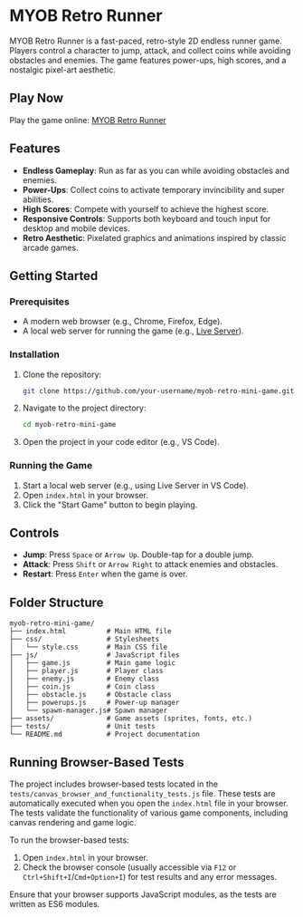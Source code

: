 # MYOB Retro Runner

MYOB Retro Runner is a fast-paced, retro-style 2D endless runner game. Players control a character to jump, attack, and collect coins while avoiding obstacles and enemies. The game features power-ups, high scores, and a nostalgic pixel-art aesthetic.

## Play Now
Play the game online: [MYOB Retro Runner](https://clovismyob.github.io/myob-retro-mini-game/)

## Features
- **Endless Gameplay**: Run as far as you can while avoiding obstacles and enemies.
- **Power-Ups**: Collect coins to activate temporary invincibility and super abilities.
- **High Scores**: Compete with yourself to achieve the highest score.
- **Responsive Controls**: Supports both keyboard and touch input for desktop and mobile devices.
- **Retro Aesthetic**: Pixelated graphics and animations inspired by classic arcade games.

## Getting Started

### Prerequisites
- A modern web browser (e.g., Chrome, Firefox, Edge).
- A local web server for running the game (e.g., [Live Server](https://marketplace.visualstudio.com/items?itemName=ritwickdey.LiveServer)).

### Installation
1. Clone the repository:
   ```bash
   git clone https://github.com/your-username/myob-retro-mini-game.git
   ```
2. Navigate to the project directory:
   ```bash
   cd myob-retro-mini-game
   ```
3. Open the project in your code editor (e.g., VS Code).

### Running the Game
1. Start a local web server (e.g., using Live Server in VS Code).
2. Open `index.html` in your browser.
3. Click the "Start Game" button to begin playing.

## Controls
- **Jump**: Press `Space` or `Arrow Up`. Double-tap for a double jump.
- **Attack**: Press `Shift` or `Arrow Right` to attack enemies and obstacles.
- **Restart**: Press `Enter` when the game is over.

## Folder Structure
```
myob-retro-mini-game/
├── index.html          # Main HTML file
├── css/                # Stylesheets
│   └── style.css       # Main CSS file
├── js/                 # JavaScript files
│   ├── game.js         # Main game logic
│   ├── player.js       # Player class
│   ├── enemy.js        # Enemy class
│   ├── coin.js         # Coin class
│   ├── obstacle.js     # Obstacle class
│   ├── powerups.js     # Power-up manager
│   └── spawn-manager.js# Spawn manager
├── assets/             # Game assets (sprites, fonts, etc.)
├── tests/              # Unit tests
└── README.md           # Project documentation
```

## Running Browser-Based Tests

The project includes browser-based tests located in the `tests/canvas_browser_and_functionality_tests.js` file. These tests are automatically executed when you open the `index.html` file in your browser. The tests validate the functionality of various game components, including canvas rendering and game logic.

To run the browser-based tests:
1. Open `index.html` in your browser.
2. Check the browser console (usually accessible via `F12` or `Ctrl+Shift+I`/`Cmd+Option+I`) for test results and any error messages.

Ensure that your browser supports JavaScript modules, as the tests are written as ES6 modules.